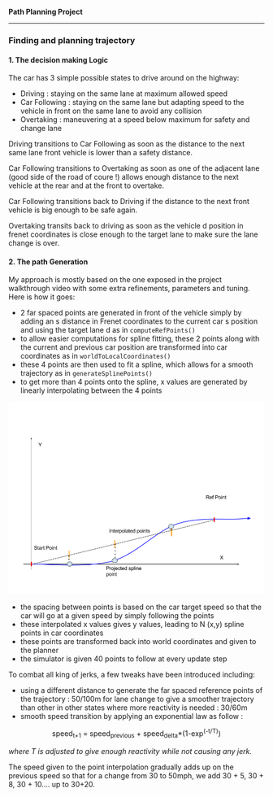 

**Path Planning Project**

--- 
### Finding and planning trajectory 

#### 1. The decision making Logic

The car has 3 simple possible states to drive around on the highway: 
- Driving : staying on the same lane at maximum allowed speed 
- Car Following : staying on the same lane but adapting speed to the vehicle in front on the same lane to avoid any collision
- Overtaking : maneuvering at a speed below maximum for safety and change lane 

Driving transitions to Car Following as soon as the distance to the next same lane front vehicle is lower than a safety distance.

Car Following transitions to Overtaking as soon as one of the adjacent lane (good side of the road of coure !) allows enough distance to the next 
vehicle at the rear and at the front to overtake.

Car Following transitions back to Driving if the distance to the next front vehicle is big enough to be safe again.

Overtaking transits back to driving as soon as the vehicle d position in frenet coordinates is close enough to the target lane to make sure the 
lane change is over.


[image1]: ./Spline_Fitting.png "Spline"


#### 2. The path Generation

My approach is mostly based on the one exposed in the project walkthrough video with some extra refinements, parameters and tuning.
Here is how it goes:
- 2 far spaced points are generated in front of the vehicle simply by adding an s distance in Frenet coordinates to the current car s position and using the target lane d as in `computeRefPoints()`
- to allow easier computations for spline fitting, these 2 points along with the current and previous car position are transformed into car coordinates as in `worldToLocalCoordinates()`
- these 4 points are then used to fit a spline, which allows for a smooth trajectory as in `generateSplinePoints()`
- to get more than 4 points onto the spline, x values are generated by linearly interpolating between the 4 points

![image1]

- the spacing between points is based on the car target speed so that the car will go at a given speed by simply following the points
- these interpolated x values gives y values, leading to N (x,y) spline points in car coordinates
- these points are transformed back into world coordinates and given to the planner
- the simulator is given 40 points to follow at every update step

To combat all king of jerks, a few tweaks have been introduced including:
- using a different distance to generate the far spaced reference points of the trajectory : 50/100m for lane change to give a smoother trajectory than other in other states where more reactivity is needed : 30/60m
- smooth speed transition by applying an exponential law as follow : 

<p align="center">speed<sub>t+1</sub> = speed<sub>previous</sub> + speed<sub>delta</sub>*(1-exp<sup>(-t/T)</sup>) </p>

*where T is adjusted to give enough reactivity while not causing any jerk.*

The speed given to the point interpolation gradually adds up on the previous speed so that for a change from 30 to 50mph, we add 30 + 5, 30 + 8, 30 + 10.... up to 30+20.


